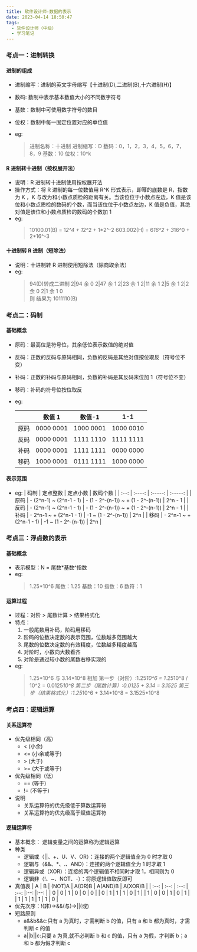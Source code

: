 ```yaml
---
title: 软件设计师-数据的表示
date: 2023-04-14 18:50:47
tags:
  - 软件设计师（中级）
  - 学习笔记
---
```


<!--more-->

### 考点一：进制转换

#### 进制的组成

- 进制缩写：进制的英文字母缩写【十进制(D),二进制(B),十六进制(H)】
- 数码: 数制中表示基本数值大小的不同数字符号
- 基数：数制中可使用数字符号的数目
- 位权：数制中每一固定位置对应的单位值
- eg:

  > 进制名称：十进制
  > 进制缩写：D
  > 数码：0，1，2，3，4，5，6，7，8，9
  > 基数：10
  > 位权：10^k

#### R 进制转十进制（按权展开法）

- 说明：R 进制转十进制使用按权展开法
- 操作方式：将 R 进制的每一位数值用 R^K 形式表示，即幂的底数是 R，指数为 K ，K 与改为和小数点质检的距离有关。当该位位于小数点左边，K 值是该位和小数点质检的数码的个数，而当该位位于小数点左边，K 值是负值，其绝对值是该位和小数点质检的数码的个数加 1
- eg:
  > 10100.01(B) = 1*2^4 + 1*2^2 + 1\*2^-2
  > 603.002(H) = 6*16^2 + 3*16^0 + 2\*16^-3

#### 十进制转 R 进制（短除法）

- 说明：十进制转 R 进制使用短除法（除商取余法）
- eg:
  > 94(D)转成二进制
  > 2|94 余 0
  > 2|47 余 1
  > 2|23 余 1
  > 2|11 余 1
  > 2|5 余 1
  > 2|2 余 0
  > 2|1 余 1
  > 0  
  > 则 结果为 1011110(B)

### 考点二：码制

#### 基础概念

- 原码：最高位是符号位，其余低位表示数值的绝对值
- 反码：正数的反码与原码相同，负数的反码是其绝对值按位取反（符号位不变）
- 补码：正数的补码与原码相同，负数的补码是其反码末位加 1（符号位不变）
- 移码：补码的符号位按位取反
- eg:

  |      |  数值 1   |  数值-1   |    1-1    |
  | :--: | :-------: | :-------: | :-------: |
  | 原码 | 0000 0001 | 1000 0001 | 1000 0010 |
  | 反码 | 0000 0001 | 1111 1110 | 1111 1111 |
  | 补码 | 0000 0001 | 1111 1111 | 0000 0000 |
  | 移码 | 1000 0001 | 0111 1111 | 1000 0000 |

#### 表示范围

- eg:
  | 码制 | 定点整数 | 定点小数 | 数码个数 |
  | :--: | :----: | :-----: | :-----: |
  | 原码 | - (2^n-1) ~ (2^n-1 - 1) | - (1 - 2^-(n-1)) ~ + (1 - 2^-(n-1)) | 2^n - 1 |
  | 反码 | - (2^n-1) ~ (2^n-1 - 1) | - (1 - 2^-(n-1)) ~ + (1 - 2^-(n-1)) | 2^n - 1 |
  | 补码 | - 2^n-1 ~ + (2^n-1 - 1) | -1 ~ (1 - 2^-(n-1)) | 2^n |
  | 移码 | - 2^n-1 ~ + (2^n-1 - 1) | -1 ~ (1 - 2^-(n-1)) | 2^n |

### 考点三：浮点数的表示

#### 基础概念

- 表示模型：N = 尾数\*基数^指数
- eg:
  > 1.25\*10^6
  > 尾数：1.25
  > 基数：10
  > 指数：6
  > 数符：1

#### 运算过程

- 过程：对阶 > 尾数计算 > 结果格式化
- 特点：
  1. 一般尾数用补码，阶码用移码
  2. 阶码的位数决定数的表示范围，位数越多范围越大
  3. 尾数的位数决定数的有效精度，位数越多精度越高
  4. 对阶时，小数向大数看齐
  5. 对阶是通过较小数的尾数右移实现的
- eg:
  > 1.25\*10^6 与 3.14\*10^8 相加
  > 第一步（对阶）:1.25*10^6 = 1.25*10^8 / 10^2 = 0.0125*10^8
  > 第二步（尾数计算）:0.0125 + 3.14 = 3.1525
  > 第三步（结果格式化）:1.25*10^6 + 3.14\*10^8 = 3.1525\*10^8

### 考点四：逻辑运算

#### 关系运算符

- 优先级相同（高）
  - < (小余)
  - <= (小余或等于)
  - \> (大于)
  - \>= (大于或等于)
- 优先级相同（低）
  - == (等于)
  - != (不等于)
- 说明
  - 关系运算符的优先级低于算数运算符
  - 关系运算符的优先级高于赋值运算符

#### 逻辑运算符

- 基本概念： 逻辑变量之间的运算称为逻辑运算
- 种类
  - 逻辑或（||、+、U、V、OR）：连接的两个逻辑值全为 0 时才取 0
  - 逻辑与（&&、\*、.、AND）：连接的两个逻辑值全为 1 时才取 1
  - 逻辑异或（XOR）：连接的两个逻辑值不相同时才取 1，相同则为 0
  - 逻辑非（!、~、NOT、-）：将原逻辑值取反即可
- 真值表
  | A | B | (NOT)A | A(OR)B | A(AND)B | A(XOR)B |
  | :--: | :--: | :--: | :--: |:--: |:--: |
  | 0 | 0 | 1 | 0 | 0 | 0 |
  | 0 | 1 | 1 | 1 | 0 | 1 |
  | 1 | 0 | 0 | 1 | 0 | 1 |
  | 1 | 1 | 1 | 1 | 1 | 0 |
- 优先次序：!(非)->&&(与)->||(或)
- 短路原则
  - a&&b&&c:只有 a 为真时，才需判断 b 的值，只有 a 和 b 都为真时，才需判断 c 的值
  - a||b||c:只要 a 为真,就不必判断 b 和 c 的值，只有 a 为假，才判断 b；a 和 b 都为假才判断 c

